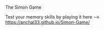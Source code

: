 
The Simon Game

Test your memory skills by playing it here -->  https://anchal33.github.io/Simon-Game/